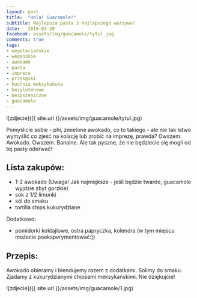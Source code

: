 ```yaml
---
layout: post
title:  "Hola! Guacamole!"
subtitle: Najlepsza pasta z najlepszego warzywa!
date:   2018-03-20
facebook: assets/img/guacamole/tytul.jpg
comments: true
tags:
- wegetariańskie
- wegańskie
- awokado
- pasta
- impreza
- przekąski
- kuchnia meksykańska
- bezglutenowe
- bezpszeniczne
- guacamole
---
```


![zdjecie]({{ site.url }}/assets/img/guacamole/tytul.jpg)

Pomyślicie sobie - phi, zmielone awokado, co to takiego - ale nie tak łatwo wymyślić co zjeść na kolację lub zrobić na imprezę, prawda? Owszem. Awokado. Owszem. Banalne. Ale tak pyszne, że nie będziecie się mogli od tej pasty oderwać!

## Lista zakupów:

* 1-2 awokado (Uwaga! Jak najmiększe - jeśli będzie twarde, guacamole wyjdzie zbyt gorzkie)
* sok z 1/2 limonki 
* sól do smaku
* tortilla chips kukurydziane

Dodatkowo:
* pomidorki koktajlowe, ostra papryczka, kolendra (w tym miejscu możecie poeksperymentować:))

## Przepis:

Awokado obieramy i blendujemy razem z dodatkami. Solimy do smaku. Zjadamy z kukurydzianymi chipsami meksykańskimi. Nie dziękujcie!

![zdjecie]({{ site.url }}/assets/img/guacamole/1.jpg)
